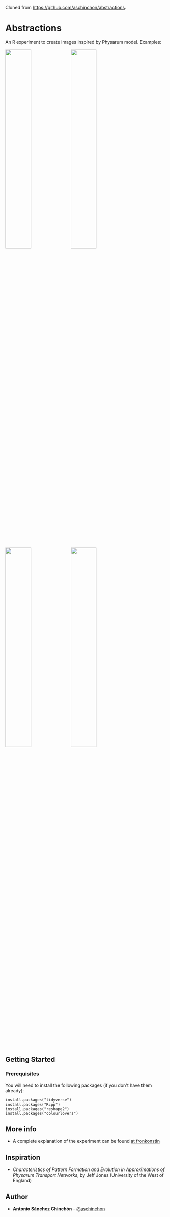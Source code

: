Cloned from https://github.com/aschinchon/abstractions.

# Abstractions

An R experiment to create images inspired by Physarum model. Examples:

<img src="https://fronkonstin.com/wp-content/uploads/2020/08/prueba126.png" width=40%></img>
<img src="https://fronkonstin.com/wp-content/uploads/2020/08/orwlhgkn.png" width=40%></img>
<img src="https://fronkonstin.com/wp-content/uploads/2020/08/prueba121.png" width=40%></img>
<img src="https://fronkonstin.com/wp-content/uploads/2020/08/prueba132.png" width=40%></img>

## Getting Started

### Prerequisites

You will need to install the following packages (if you don't have them already):

```
install.packages("tidyverse")
install.packages("Rcpp")
install.packages("reshape2")
install.packages("colourlovers")
```

## More info

+ A complete explanation of the experiment can be found [at fronkonstin](https://fronkonstin.com/)

## Inspiration

+ *Characteristics of Pattern Formation and Evolution in Approximations of Physarum Transport Networks*, by Jeff Jones (University of the West of England)

## Author

* **Antonio Sánchez Chinchón** - [@aschinchon](https://twitter.com/aschinchon)

